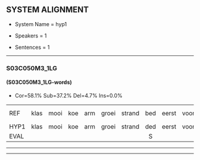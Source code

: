 
## SYSTEM ALIGNMENT

- System Name = hyp1

- Speakers = 1

- Sentences = 1

---

### S03C050M3_1LG

#### (S03C050M3_1LG-words)

- Cor=58.1%	Sub=37.2%	Del=4.7%	Ins=0.0%

|  |  |  |  |  |  |  |  |  |  |  |  |  |  |  |  |  |  |  |  |  |  |  |  |  |  |  |  |  |  |  |  |  |  |  |  |  |  |  |  |  |  |  |  |
|:--- |:---:|:---:|:---:|:---:|:---:|:---:|:---:|:---:|:---:|:---:|:---:|:---:|:---:|:---:|:---:|:---:|:---:|:---:|:---:|:---:|:---:|:---:|:---:|:---:|:---:|:---:|:---:|:---:|:---:|:---:|:---:|:---:|:---:|:---:|:---:|:---:|:---:|:---:|:---:|:---:|:---:|:---:|:---:|
| REF | klas | mooi | koe | arm | groei | strand | bed | eerst | voor | draai | sjaal | *(saai) | herfst | duur | straat | leeuw | clown | hoek | krant | hout | vriend | gauw | chips | * | groen | * | feest | reis | jas | huis | paard | vijf | muts | nieuw | kind | bang | oog | zacht | schoen | plas | neus | knoop | plank |
| HYP1 | klas | mooi | koe | arm | groei | strand | ded | eerst | voor | draai |  | slaisiv | herfst | duur | straat | leeuw | klauwen | hook | krant | hout | vriend |  | gal | schips | groen | hif | feest | reis | jas | has | paart | vijf | mnuuts | nieuw | kind | paen | och | zecht | schoon | plas | nuis | knoop | plang |
| EVAL |  |  |  |  |  |  | S |  |  |  | D | S |  |  |  |  | S | S |  |  |  | D | S | S |  | S |  |  |  | S | S |  | S |  |  | S | S | S | S |  | S |  | S |
---

---
